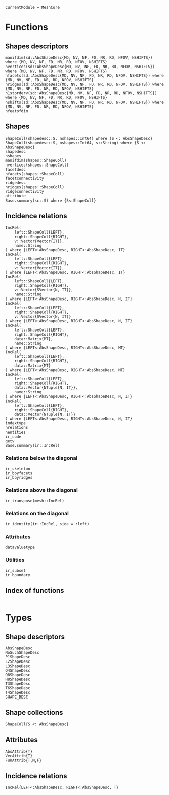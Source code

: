 
```@meta
CurrentModule = MeshCore
```

# Functions

## Shapes descriptors

```@docs
manifdim(sd::AbsShapeDesc{MD, NV, NF, FD, NR, RD, NFOV, NSHIFTS}) where {MD, NV, NF, FD, NR, RD, NFOV, NSHIFTS}
nvertices(sd::AbsShapeDesc{MD, NV, NF, FD, NR, RD, NFOV, NSHIFTS}) where {MD, NV, NF, FD, NR, RD, NFOV, NSHIFTS}
nfacets(sd::AbsShapeDesc{MD, NV, NF, FD, NR, RD, NFOV, NSHIFTS}) where {MD, NV, NF, FD, NR, RD, NFOV, NSHIFTS}
nridges(sd::AbsShapeDesc{MD, NV, NF, FD, NR, RD, NFOV, NSHIFTS}) where {MD, NV, NF, FD, NR, RD, NFOV, NSHIFTS}
n1storderv(sd::AbsShapeDesc{MD, NV, NF, FD, NR, RD, NFOV, NSHIFTS}) where {MD, NV, NF, FD, NR, RD, NFOV, NSHIFTS}
nshifts(sd::AbsShapeDesc{MD, NV, NF, FD, NR, RD, NFOV, NSHIFTS}) where {MD, NV, NF, FD, NR, RD, NFOV, NSHIFTS} 
nfeatofdim
```

## Shapes

```@docs
ShapeColl(shapedesc::S, nshapes::Int64) where {S <: AbsShapeDesc}
ShapeColl(shapedesc::S, nshapes::Int64, s::String) where {S <: AbsShapeDesc}
shapedesc
nshapes
manifdim(shapes::ShapeColl)
nvertices(shapes::ShapeColl) 
facetdesc
nfacets(shapes::ShapeColl)
facetconnectivity
ridgedesc
nridges(shapes::ShapeColl)
ridgeconnectivity
attribute
Base.summary(sc::S) where {S<:ShapeColl}
```

## Incidence relations

```@docs
IncRel(
    left::ShapeColl{LEFT},
    right::ShapeColl{RIGHT},
    v::Vector{Vector{IT}},
    name::String
) where {LEFT<:AbsShapeDesc, RIGHT<:AbsShapeDesc, IT}
IncRel(
    left::ShapeColl{LEFT},
    right::ShapeColl{RIGHT},
    v::Vector{Vector{IT}},
) where {LEFT<:AbsShapeDesc, RIGHT<:AbsShapeDesc, IT}
IncRel(
    left::ShapeColl{LEFT},
    right::ShapeColl{RIGHT},
    v::Vector{SVector{N, IT}},
    name::String
) where {LEFT<:AbsShapeDesc, RIGHT<:AbsShapeDesc, N, IT}
IncRel(
    left::ShapeColl{LEFT},
    right::ShapeColl{RIGHT},
    v::Vector{SVector{N, IT}}
) where {LEFT<:AbsShapeDesc, RIGHT<:AbsShapeDesc, N, IT}
IncRel(
    left::ShapeColl{LEFT},
    right::ShapeColl{RIGHT},
    data::Matrix{MT},
    name::String
) where {LEFT<:AbsShapeDesc, RIGHT<:AbsShapeDesc, MT}
IncRel(
    left::ShapeColl{LEFT},
    right::ShapeColl{RIGHT},
    data::Matrix{MT}
) where {LEFT<:AbsShapeDesc, RIGHT<:AbsShapeDesc, MT}
IncRel(
    left::ShapeColl{LEFT},
    right::ShapeColl{RIGHT},
    data::Vector{NTuple{N, IT}},
    name::String
) where {LEFT<:AbsShapeDesc, RIGHT<:AbsShapeDesc, N, IT}
IncRel(
    left::ShapeColl{LEFT},
    right::ShapeColl{RIGHT},
    data::Vector{NTuple{N, IT}}
) where {LEFT<:AbsShapeDesc, RIGHT<:AbsShapeDesc, N, IT}
indextype
nrelations
nentities
ir_code
getv
Base.summary(ir::IncRel)
```

### Relations below the diagonal

```@docs
ir_skeleton
ir_bbyfacets
ir_bbyridges
```

### Relations above the diagonal

```@docs
ir_transpose(mesh::IncRel)
```

### Relations on the diagonal

```@docs
ir_identity(ir::IncRel, side = :left)
```

### Attributes

```@docs
datavaluetype
```

### Utilities

```@docs
ir_subset
ir_boundary
```


## Index of functions

```@index
```


# Types

## Shape descriptors

```@docs
AbsShapeDesc
NoSuchShapeDesc
P1ShapeDesc
L2ShapeDesc
L3ShapeDesc
Q4ShapeDesc
Q8ShapeDesc
H8ShapeDesc
T3ShapeDesc
T6ShapeDesc
T4ShapeDesc
SHAPE_DESC
```

## Shape collections

```@docs
ShapeColl{S <: AbsShapeDesc}
```

## Attributes

```@docs
AbsAttrib{T}
VecAttrib{T}
FunAttrib{T,M,F}
```


## Incidence relations

```@docs
IncRel{LEFT<:AbsShapeDesc, RIGHT<:AbsShapeDesc, T}
```
